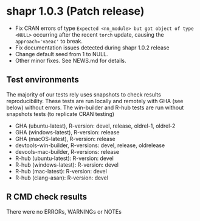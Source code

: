 # shapr 1.0.3 (Patch release)

* Fix CRAN errors of type `Expected <nn_module> but got object of type <NULL>` occurring after the recent `torch` update, causing the `approach='vaeac'` to break. 
* Fix documentation issues detected during shapr 1.0.2 release
* Change default seed from 1 to NULL.
* Other minor fixes.
See NEWS.md for details.

## Test environments

The majority of our tests rely uses snapshots to check results reproducibility.
These tests are run locally and remotely with GHA (see below) without errors.
The win-builder and R-hub tests are run without snapshots tests (to replicate CRAN testing)

* GHA (ubuntu-latest), R-version: devel, release, oldrel-1, oldrel-2
* GHA (windows-latest), R-version: release
* GHA (macOS-latest), R-version: release
* devtools-win-builder, R-versions: devel, release, oldrelease 
* devools-mac-builder, R-versions: release 
* R-hub (ubuntu-latest): R-version: devel
* R-hub (windows-latest): R-version: devel
* R-hub (mac-latest): R-version: devel
* R-hub (clang-asan): R-version: devel

## R CMD check results

There were no ERRORs, WARNINGs or NOTEs
